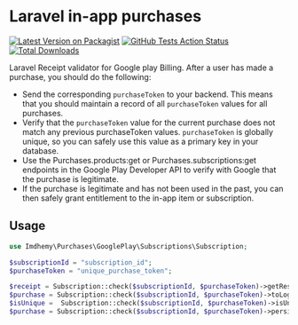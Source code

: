 # Laravel in-app purchases

[![Latest Version on Packagist](https://img.shields.io/packagist/v/spatie/laravel-in-app-purchases.svg?style=flat-square)](https://packagist.org/packages/spatie/laravel-in-app-purchases)
[![GitHub Tests Action Status](https://img.shields.io/github/workflow/status/spatie/laravel-in-app-purchases/run-tests?label=tests)](https://github.com/spatie/laravel-in-app-purchases/actions?query=workflow%3Arun-tests+branch%3Amaster)
[![Total Downloads](https://img.shields.io/packagist/dt/spatie/laravel-in-app-purchases.svg?style=flat-square)](https://packagist.org/packages/spatie/laravel-in-app-purchases)

Laravel Receipt validator for Google play Billing. After a user has made a purchase, you should do the following:
- Send the corresponding `purchaseToken` to your backend. This means that you should maintain a record of all `purchaseToken` values for all purchases.
- Verify that the `purchaseToken` value for the current purchase does not match any previous purchaseToken values. `purchaseToken` is globally unique, so you can safely use this value as a primary key in your database.
- Use the Purchases.products:get or Purchases.subscriptions:get endpoints in the Google Play Developer API to verify with Google that the purchase is legitimate.
- If the purchase is legitimate and has not been used in the past, you can then safely grant entitlement to the in-app item or subscription.

## Usage

```php
use Imdhemy\Purchases\GooglePlay\Subscriptions\Subscription;

$subscriptionId = "subscription_id";
$purchaseToken = "unique_purchase_token";

$receipt = Subscription::check($subscriptionId, $purchaseToken)->getResponse();
$purchase = Subscription::check($subscriptionId, $purchaseToken)->toLog();
$isUnique =  Subscription::check($subscriptionId, $purchaseToken)->isUnique();
$purchase = Subscription::check($subscriptionId, $purchaseToken)->persist(); // throws exception if it is not unique
```

